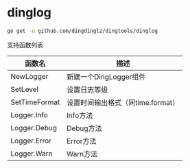 # dinglog

```sh
go get -u github.com/dingdinglz/dingtools/dinglog
```

支持函数列表

| 函数名        | 描述                              |
| ------------- | --------------------------------- |
| NewLogger     | 新建一个DingLogger组件            |
| SetLevel      | 设置日志等级                      |
| SetTimeFormat | 设置时间输出格式（同time.format） |
| Logger.Info   | Info方法                          |
| Logger.Debug  | Debug方法                         |
| Logger.Error  | Error方法                         |
| Logger.Warn   | Warn方法                          |

